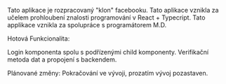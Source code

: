 Tato aplikace je rozpracovaný "klon" facebooku. Tato aplikace vznikla za učelem prohloubení znalosti programování v React + Typecript. Tato applikace vznikla za spolupráce s programátorem M.D.

Hotová Funkcionalita:

Login komponenta spolu s podřízenými child komponenty. Verifikační metoda dat a propojení s backendem.

Plánované změny: Pokračování ve vývoji, prozatím vývoj pozastaven. 
